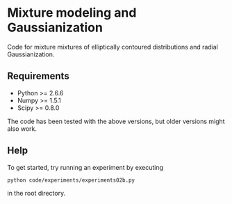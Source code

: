 Mixture modeling and Gaussianization
====================================

Code for mixture mixtures of elliptically contoured distributions and radial
Gaussianization.


Requirements
------------

* Python >= 2.6.6
* Numpy >= 1.5.1
* Scipy >= 0.8.0

The code has been tested with the above versions, but older versions might also
work.


Help
----

To get started, try running an experiment by executing

	python code/experiments/experiments02b.py

in the root directory.
